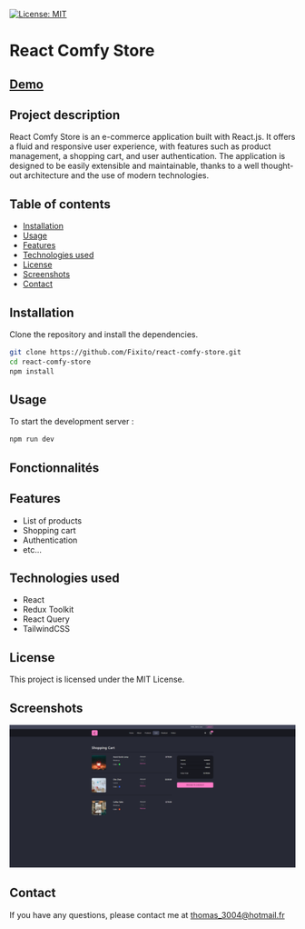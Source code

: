[![License: MIT](https://img.shields.io/badge/License-MIT-yellow.svg)](https://opensource.org/licenses/MIT)

# React Comfy Store

## [Demo](https://dwwm-react-comfy-store.netlify.app/)

## Project description

React Comfy Store is an e-commerce application built with React.js. It offers a fluid and responsive user experience, with features such as product management, a shopping cart, and user authentication. The application is designed to be easily extensible and maintainable, thanks to a well thought-out architecture and the use of modern technologies.

## Table of contents

- [Installation](#installation)
- [Usage](#usage)
- [Features](#features)
- [Technologies used](#technologies-used)
- [License](#license)
- [Screenshots](#screenshots)
- [Contact](#contact)

## Installation

Clone the repository and install the dependencies.

```bash
git clone https://github.com/Fixito/react-comfy-store.git
cd react-comfy-store
npm install
```

## Usage

To start the development server :

```bash
npm run dev
```

## Fonctionnalités

## Features

- List of products
- Shopping cart
- Authentication
- etc...

## Technologies used

- React
- Redux Toolkit
- React Query
- TailwindCSS

## License

This project is licensed under the MIT License.

## Screenshots

![Screenshot1](./screenshots/react-comfy-store.png)

## Contact

If you have any questions, please contact me at [thomas_3004@hotmail.fr](mailto:thomas_3004@hotmail.fr)
